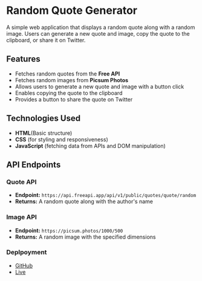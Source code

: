 # Random Quote Generator

A simple web application that displays a random quote along with a random image. Users can generate a new quote and image, copy the quote to the clipboard, or share it on Twitter.

## Features
- Fetches random quotes from the **Free API**
- Fetches random images from **Picsum Photos**
- Allows users to generate a new quote and image with a button click
- Enables copying the quote to the clipboard
- Provides a button to share the quote on Twitter

## Technologies Used
- **HTML**(Basic structure)
- **CSS** (for styling and responsiveness)
- **JavaScript** (fetching data from APIs and DOM manipulation)

## API Endpoints
### Quote API
- **Endpoint:** `https://api.freeapi.app/api/v1/public/quotes/quote/random`
- **Returns:** A random quote along with the author's name

### Image API
- **Endpoint:** `https://picsum.photos/1000/500`
- **Returns:** A random image with the specified dimensions


### Deplpoyment 
- [GitHub](https://github.com/Kushalvardhan18/Random-Quote-Generator)
- [Live](https://random-quote-generator-ten-mu.vercel.app/)
